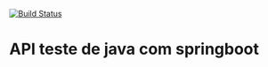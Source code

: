 [![Build Status](https://travis-ci.org/victorcarvalhosp/rest-ponto-funcionarios-curso.svg?branch=master)](https://travis-ci.org/victorcarvalhosp/rest-ponto-funcionarios-curso)
# API teste de java com springboot